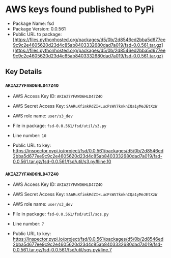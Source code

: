 # AWS keys found published to PyPi

* Package Name: fsd
* Package Version: 0.0.561
* Public URL to package: [https://files.pythonhosted.org/packages/d5/0b/2d8546ed2bba5d677ee9c9c2e4605620d23d4c85ab8403332680dad7a019/fsd-0.0.561.tar.gz](https://files.pythonhosted.org/packages/d5/0b/2d8546ed2bba5d677ee9c9c2e4605620d23d4c85ab8403332680dad7a019/fsd-0.0.561.tar.gz)

## Key Details

### `AKIAZ7YFAWD6HLD47Z4O`

* AWS Access Key ID: `AKIAZ7YFAWD6HLD47Z4O`
* AWS Secret Access Key: `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` 
* AWS role name: `user/s3_dev`
* File in package: `fsd-0.0.561/fsd/util/s3.py`
* Line number: `10`

* Public URL to key: https://inspector.pypi.io/project/fsd/0.0.561/packages/d5/0b/2d8546ed2bba5d677ee9c9c2e4605620d23d4c85ab8403332680dad7a019/fsd-0.0.561.tar.gz/fsd-0.0.561/fsd/util/s3.py#line.10



### `AKIAZ7YFAWD6HLD47Z4O`

* AWS Access Key ID: `AKIAZ7YFAWD6HLD47Z4O`
* AWS Secret Access Key: `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` 
* AWS role name: `user/s3_dev`
* File in package: `fsd-0.0.561/fsd/util/sqs.py`
* Line number: `7`

* Public URL to key: https://inspector.pypi.io/project/fsd/0.0.561/packages/d5/0b/2d8546ed2bba5d677ee9c9c2e4605620d23d4c85ab8403332680dad7a019/fsd-0.0.561.tar.gz/fsd-0.0.561/fsd/util/sqs.py#line.7


